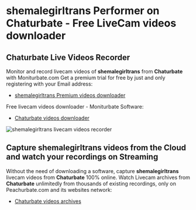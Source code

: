 # shemalegirltrans Performer on Chaturbate - Free LiveCam videos downloader

## Chaturbate Live Videos Recorder

Monitor and record livecam videos of **shemalegirltrans** from **Chaturbate** with Moniturbate.com
Get a premium trial for free by just and only registering with your Email address:
* [shemalegirltrans Premium videos downloader](https://moniturbate.com/request-demo-licence-key.html)

Free livecam videos downloader - Moniturbate Software:
* [Chaturbate videos downloader](https://moniturbate.com/moniturbate-download-software.html)

![shemalegirltrans livecam videos recorder](https://peachurnet.com/templates/moniturbate-software.png)


## Capture shemalegirltrans videos from the Cloud and watch your recordings on Streaming

Without the need of downloading a software, capture **shemalegirltrans** livecam videos from **Chaturbate** 100% online.
Watch Livecam archives from **Chaturbate** unlimitedly from thousands of existing recordings, only on Peachurbate.com and its websites network:
* [Chaturbate videos archives](https://peachurnet.com/)